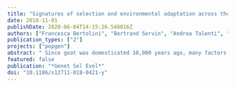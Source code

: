 ```yaml
---
title: "Signatures of selection and environmental adaptation across the goat genome post-domestication."
date: 2018-11-01
publishDate: 2020-06-04T14:15:26.548016Z
authors: ["Francesca Bertolini", "Bertrand Servin", "Andrea Talenti", "Estelle Rochat", "Eui Soo Kim", "Claire Oget", "Isabelle Palhière", "Alessandra Crisà", "Gennaro Catillo", "Roberto Steri", "Marcel Amills", "Licia Colli", "Gabriele Marras", "Marco Milanesi", "Ezequiel Nicolazzi", "Benjamin D Rosen", "Curtis P Van Tassell", "Bernt Guldbrandtsen", "Tad S Sonstegard", "Gwenola Tosser-Klopp", "Alessandra Stella", "Max F Rothschild", "Stéphane Joost", "Paola Crepaldi"]
publication_types: ["2"]
projects: ["popgen"]
abstract: " Since goat was domesticated 10,000 years ago, many factors have contributed to the differentiation of goat breeds and these are classified mainly into two types: (i) adaptation to different breeding systems and/or purposes and (ii) adaptation to different environments. As a result, approximately 600 goat breeds have developed worldwide; they differ considerably from one another in terms of phenotypic characteristics and are adapted to a wide range of climatic conditions. In this work, we analyzed the AdaptMap goat dataset, which is composed of data from more than 3000 animals collected worldwide and genotyped with the CaprineSNP50 BeadChip. These animals were partitioned into groups based on geographical area, production uses, available records on solid coat color and environmental variables including the sampling geographical coordinates, to investigate the role of natural and/or artificial selection in shaping the genome of goat breeds.textless/ptextgreatertextlessptextgreatertextbfRESULTS: Several signatures of selection on different chromosomal regions were detected across the different breeds, sub-geographical clusters, phenotypic and climatic groups. These regions contain genes that are involved in important biological processes, such as milk-, meat- or fiber-related production, coat color, glucose pathway, oxidative stress response, size, and circadian clock differences. Our results confirm previous findings in other species on adaptation to extreme environments and human purposes and provide new genes that could explain some of the differences between goat breeds according to their geographical distribution and adaptation to different environments.textless/ptextgreatertextlessptextgreatertextbfCONCLUSIONS: These analyses of signatures of selection provide a comprehensive first picture of the global domestication process and adaptation of goat breeds and highlight possible genes that may have contributed to the differentiation of this species worldwide."
featured: false
publication: "*Genet Sel Evol*"
doi: "10.1186/s12711-018-0421-y"
---
```


